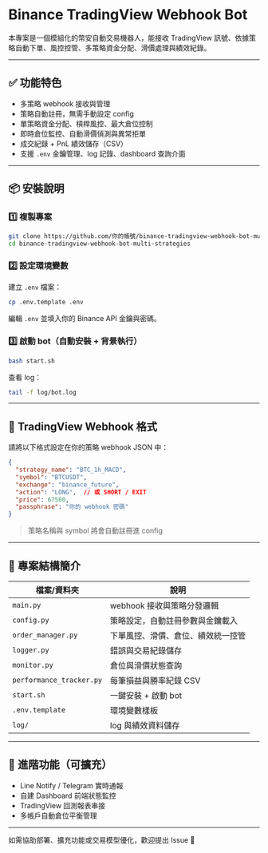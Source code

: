 # Binance TradingView Webhook Bot

本專案是一個模組化的幣安自動交易機器人，能接收 TradingView 訊號、依據策略自動下單、風控控管、多策略資金分配、滑價處理與績效紀錄。

---

## ✅ 功能特色

- 多策略 webhook 接收與管理
- 策略自動註冊，無需手動設定 config
- 單策略資金分配、槓桿風控、最大倉位控制
- 即時倉位監控、自動滑價偵測與異常拒單
- 成交紀錄 + PnL 績效儲存（CSV）
- 支援 `.env` 金鑰管理、log 記錄、dashboard 查詢介面

---

## 📦 安裝說明

### 1️⃣ 複製專案
```bash
git clone https://github.com/你的帳號/binance-tradingview-webhook-bot-multi-strategies.git
cd binance-tradingview-webhook-bot-multi-strategies
```

### 2️⃣ 設定環境變數
建立 `.env` 檔案：
```bash
cp .env.template .env
```
編輯 `.env` 並填入你的 Binance API 金鑰與密碼。

### 3️⃣ 啟動 bot（自動安裝 + 背景執行）
```bash
bash start.sh
```
查看 log：
```bash
tail -f log/bot.log
```

---

## 🚀 TradingView Webhook 格式

請將以下格式設定在你的策略 webhook JSON 中：

```json
{
  "strategy_name": "BTC_1h_MACD",
  "symbol": "BTCUSDT",
  "exchange": "binance_future",
  "action": "LONG",  // 或 SHORT / EXIT
  "price": 67500,
  "passphrase": "你的 webhook 密碼"
}
```

> 策略名稱與 symbol 將會自動註冊進 config

---

## 📁 專案結構簡介

| 檔案/資料夾 | 說明 |
|--------------|------|
| `main.py` | webhook 接收與策略分發邏輯 |
| `config.py` | 策略設定，自動註冊參數與金鑰載入 |
| `order_manager.py` | 下單風控、滑價、倉位、績效統一控管 |
| `logger.py` | 錯誤與交易紀錄儲存 |
| `monitor.py` | 倉位與滑價狀態查詢 |
| `performance_tracker.py` | 每筆損益與勝率紀錄 CSV |
| `start.sh` | 一鍵安裝 + 啟動 bot |
| `.env.template` | 環境變數樣板 |
| `log/` | log 與績效資料儲存 |

---

## 📮 進階功能（可擴充）

- Line Notify / Telegram 實時通報
- 自建 Dashboard 前端狀態監控
- TradingView 回測報表串接
- 多帳戶自動倉位平衡管理

---

如需協助部署、擴充功能或交易模型優化，歡迎提出 Issue 🙌
